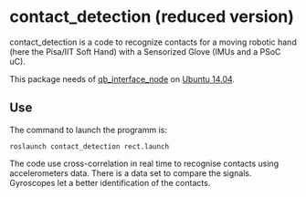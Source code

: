 # contact_detection (reduced version)

contact_detection is a code to recognize contacts for a moving robotic hand (here the Pisa/IIT Soft Hand) with a Sensorized Glove (IMUs and a PSoC uC).

This package needs of [qb_interface_node]() on [Ubuntu 14.04](http://www.ubuntu.com/download/desktop).


## Use

The command to launch the programm is:

`roslaunch contact_detection rect.launch`

The code use cross-correlation in real time to recognise contacts using accelerometers data. There is a data set to compare the signals. Gyroscopes let a better identification of the contacts. 